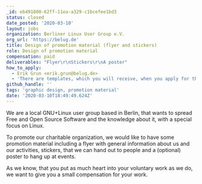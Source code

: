 ```yaml
---
_id: eb491800-62ff-11ea-a329-c1bcefee1bd3
status: closed
date_posted: '2020-03-10'
layout: jobs
organization: Berliner Linux User Group e.V.
org_url: 'https://belug.de'
title: Design of promotion material (flyer and stickers)
role: Design of promotion material
compensation: paid
deliverables: "Flyer\r\nStickers\r\nA poster"
how_to_apply:
  - Erik Grun <erik.grun@belug.de>
  - 'There are templates, which you will receive, when you apply for the job.'
github_handle: ''
tags: 'graphic design, promotion material'
date: '2020-03-10T18:49:49.624Z'
---
```

We are a local GNU+Linux user group based in Berlin, that wants to spread Free and Open Source Software and the knowledge about it, with a special focus on Linux.

To promote our charitable organization, we would like to have some promotion material including a flyer with general information about us and our activities, stickers, that we can hand out to people and a (optional) poster to hang up at events.

As we know, that you put as much heart into your voluntary work as we do, we want to give you a small compensation for your work.
